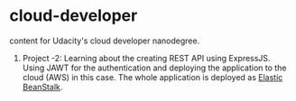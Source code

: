 # cloud-developer
content for Udacity's cloud developer nanodegree.

1) Project -2: Learning about the creating REST API using ExpressJS. Using JAWT for the authentication and deploying the application to the cloud (AWS) in this case. The whole application is deployed as [Elastic BeanStalk](https://aws.amazon.com/elasticbeanstalk/).
